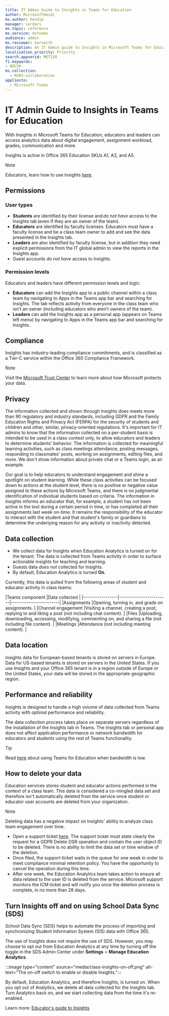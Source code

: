 ```yaml
---
title: IT Admin Guide to Insights in Teams for Education 
author: MicrosoftHeidi
ms.author: heidip
manager: serdars
ms.topic: reference
ms.service: msteams
audience: admin
ms.reviewer: karsmith
description: An IT Admin guide to Insights in Microsoft Teams for Education.
localization_priority: Priority
search.appverid: MET150
f1.keywords:
- NOCSH
ms.collection: 
  - M365-collaboration
appliesto: 
  - Microsoft Teams
---
```


# IT Admin Guide to Insights in Teams for Education

With Insights in Microsoft Teams for Education, educators and leaders can access analytics data about digital engagement, assignment workload, grades, communication and more.

Insights is active in Office 365 Education SKUs A1, A3, and A5.

> [!NOTE]
> Educators, learn how to use Insights [here](https://support.microsoft.com/article/27b56255-90c0-47aa-bac3-1c9f50157181).

## Permissions

### User types
- **Students** are identified by their license and _do not have_ access to the Insights tab (even if they are an owner of the team). 
- **Educators** are identified by faculty licenses. Educators must have a faculty license and be a class team owner to add and see the data presented in the Insights tab. 
- **Leaders** are also identified by faculty license, but in addition they need explicit permissions from the IT global admin to view the reports in the Insights app.
- Guest accounts _do not have_ access to Insights.

### Permission levels
Educators and leaders have different permission levels and logic:
- **Educators** can add the Insights app to a public channel within a class team by navigating to Apps in the Teams app bar and searching for Insights. The tab reflects activity from everyone in the class team who isn’t an owner (including educators who aren’t owners of the team). 
- **Leaders** can add the Insights app as a personal app (appears on Teams left menu) by navigating to Apps in the Teams app bar and searching for Insights. 

## Compliance

Insights has industry-leading compliance commitments, and is classified as a Tier-C service within the Office 365 Compliance Framework.

> [!NOTE]
> Visit the [Microsoft Trust Center](https://www.microsoft.com/trust-center) to learn more about how Microsoft protects your data.

## Privacy

The information collected and shown through Insights does meets more than 90 regulatory and industry standards, including GDPR and the Family Education Rights and Privacy Act (FERPA) for the security of students and children and other, similar, privacy-oriented regulations. It's important for IT admins to know that the information collected on a per-student basis is intended to be used in a class context only, to allow educators and leaders to determine students' behavior. The information is collected for meaningful learning activities, such as class meetings attendance, posting messages, responding to classmates' posts, working on assignments, editing files, and more. We don't show information about private chat or a Teams login, as an example.

Our goal is to help educators to understand engagement and shine a spotlight on student learning. While these class activities can be focused down to actions at the student level, there is no positive or negative value assigned to these actions by Microsoft Teams, and there is no judgmental identification of individual students based on criteria. The information in  Insights informs an educator that, for example, a student has not been active in the tool during a certain period in time, or has completed all their assignments last week on-time. It remains the responsibility of the educator to interact with the student and that student's family or guardians to determine the underlying reason for any activity or inactivity detected.

## Data collection

- We collect data for Insights when Education Analytics is turned on for the tenant. The data is collected from Teams activity in order to surface actionable insights for teaching and learning.
- Guests data _does not_ collected for Insights.
- By default, Education Analytics is turned **On**.

Currently, this data is pulled from the following areas of student and educator activity in class teams:

|Teams component  |Data collected  |
|-----------------|------------------------|------------------------|
|Assignments |Opening, turning in, and grade on assignments. |
|Channel engagement |Visiting a channel, creating a post, replying to and liking a post (not including chat content). |
|Files |Uploading, downloading, accessing, modifying, commenting on, and sharing a file (not including file content). |
|Meetings |Attendance (not including meeting content). |

## Data location

Insights data for European-based tenants is stored on servers in Europe. Data for US-based tenants is stored on servers in the United States. If you use Insights and your Office 365 tenant is in a region outside of Europe or the United States, your data will be stored in the appropriate geographic region.

## Performance and reliability

Insights is designed to handle a high volume of data collected from Teams activity with optimal performance and reliability.

The data collection process takes place on separate servers regardless of the installation of the Insights tab in Teams. The Insights tab or personal app does not affect application performance or network bandwidth for educators and students using the rest of Teams functionality.

> [!TIP]
> Read [here](edu-remote-low-bandwidth.md) about using Teams for Education when bandwidth is low.

## How to delete your data

Education services stores student and educator actions performed in the context of a class team. This data is considered a co-mingled data set and therefore isn't automatically deleted from the service once student or educator user accounts are deleted from your organization.

> [!NOTE]
> Deleting data has a negative impact on Insights' ability to analyze class team engagement over time.

- Open a support ticket [here](https://edusupport.microsoft.com/support). The support ticket must state clearly the request for a GDPR Delete DSR operation and contain the user object ID to be deleted. There is no ability to limit the data set or time window of the deletion.
- Once filed, the support ticket waits in the queue for one week in order to meet compliance minimal retention policy. You have the opportunity to cancel the operation during this time.
- After one week, the Education Analytics team takes action to ensure all data related to the user ID is deleted from the service. Microsoft support monitors the ICM ticket and will notify you once the deletion process is complete, in no more than 28 days.

## Turn Insights off and on using School Data Sync (SDS)

School Data Sync (SDS) helps to automate the process of importing and synchronizing Student Information System (SIS) data with Office 365.

The use of Insights does not require the use of SDS. However, you may choose to opt out from Education Analytics at any time by turning off the toggle in the SDS Admin Center under **Settings** > **Manage Education Analytics**.

:::image type="content" source="media/class-insights-on-off.png" alt-text="The on-off switch to enable or disable Insights.":::

By default, Education Analytics, and therefore Insights, is turned on. When you opt out of Analytics, we delete all data collected for the Insights tab. Turn Analytics back on, and we start collecting data from the time it's re-enabled.

Learn more:
[Educator's guide to Insights](https://support.microsoft.com/en-us/office/educator-s-guide-to-insights-in-microsoft-teams-27b56255-90c0-47aa-bac3-1c9f50157181)
